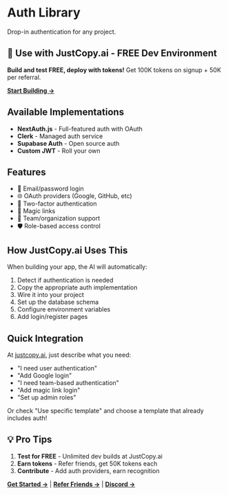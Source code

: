 # Auth Library

Drop-in authentication for any project.

## 🚀 Use with JustCopy.ai - FREE Dev Environment

**Build and test FREE, deploy with tokens!** Get 100K tokens on signup + 50K per referral.

**[Start Building →](https://justcopy.ai)**

## Available Implementations

- **NextAuth.js** - Full-featured auth with OAuth
- **Clerk** - Managed auth service  
- **Supabase Auth** - Open source auth
- **Custom JWT** - Roll your own

## Features

- 🔐 Email/password login
- 🌐 OAuth providers (Google, GitHub, etc)
- 📱 Two-factor authentication
- 🔑 Magic links
- 👥 Team/organization support
- 🛡️ Role-based access control

## How JustCopy.ai Uses This

When building your app, the AI will automatically:
1. Detect if authentication is needed
2. Copy the appropriate auth implementation
3. Wire it into your project
4. Set up the database schema
5. Configure environment variables
6. Add login/register pages

## Quick Integration

At [justcopy.ai](https://justcopy.ai), just describe what you need:
- "I need user authentication"
- "Add Google login"
- "I need team-based authentication"  
- "Add magic link login"
- "Set up admin roles"

Or check "Use specific template" and choose a template that already includes auth!

## 💡 Pro Tips

1. **Test for FREE** - Unlimited dev builds at JustCopy.ai
2. **Earn tokens** - Refer friends, get 50K tokens each
3. **Contribute** - Add auth providers, earn recognition

**[Get Started →](https://justcopy.ai)** | **[Refer Friends →](https://justcopy.ai/referral)** | **[Discord →](https://discord.gg/4yRrqHqG6W)**